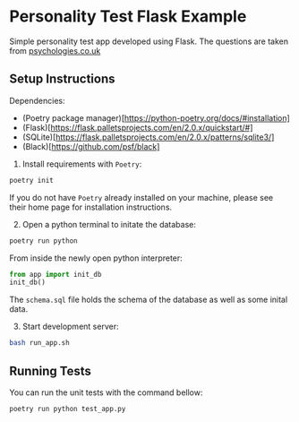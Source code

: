 # Personality Test Flask Example
Simple personality test app developed using Flask. The questions are taken from [psychologies.co.uk](https://www.psychologies.co.uk/self/are-you-an-introvert-or-an-extrovert.html)

## Setup Instructions

Dependencies:
* (Poetry package manager)[https://python-poetry.org/docs/#installation]
* (Flask)[https://flask.palletsprojects.com/en/2.0.x/quickstart/#]
* (SQLite)[https://flask.palletsprojects.com/en/2.0.x/patterns/sqlite3/]
* (Black)[https://github.com/psf/black]

1. Install requirements with `Poetry`:
```bash
poetry init
```
If you do not have `Poetry` already installed on your machine, please see their home page 
for installation instructions.

2. Open a python terminal to initate the database:
```bash
poetry run python
```
From inside the newly open python interpreter:
```python
from app import init_db
init_db()
```
The `schema.sql` file holds the schema of the database as well as some inital data.

3. Start development server:
```bash
bash run_app.sh
```

## Running Tests
You can run the unit tests with the command bellow:
```bash
poetry run python test_app.py
```

